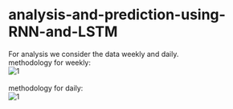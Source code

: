 # analysis-and-prediction-using-RNN-and-LSTM
For analysis we consider the data weekly and daily.<br>
methodology for weekly:<br>
![1](https://github.com/aanshir/analysis-and-prediction-using-RNN-and-LSTM/blob/master/f2.JPG)
<br>
<br>
methodology for daily:<br>
![1](https://github.com/aanshir/analysis-and-prediction-using-RNN-and-LSTM/blob/master/f2.JPG)
